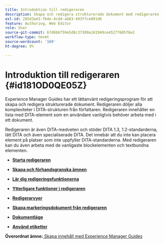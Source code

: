 ```yaml
---
title: Introduktion till redigeraren
description: Skapa och redigera strukturerade dokument med redigeraren. Lär dig arbeta med redigeraren enligt DITA-standarderna i Adobe Experience Manager Guides.
exl-id: 285d3ad3-fb4e-4cdd-ab83-493ffce891d6
feature: Authoring, Web Editor
role: User
source-git-commit: 67d6b6f59e5d8c37389a181949ce4527760576e2
workflow-type: tm+mt
source-wordcount: '169'
ht-degree: 0%

---
```


# Introduktion till redigeraren {#id181OD0QE05Z}

Experience Manager Guides har ett lättanvänt redigeringsprogram för att skapa och redigera strukturerade dokument. Redigeraren döljer alla komplexiteter i DITA-strukturen från författaren. Redigeraren innehåller en lista med DITA-element som en användare vanligtvis behöver arbeta med i ett dokument.

Redigeraren är även DITA-medveten och stöder DITA 1.3, 1.2-standarderna, lätt DITA och även specialiserade DITA. Det innebär att du inte kan placera element på platser som inte uppfyller DITA-standarderna. Med redigeraren kan du även arbeta med de vanligaste blockelementen och textbundna elementen.

- **[Starta redigeraren](web-editor-launch-editor.md)**

- **[Skapa och förhandsgranska ämnen](create-preview-topics.md)**

- **[Lär dig redigeringsfunktionerna](web-editor-features.md)**

- **[Ytterligare funktioner i redigeraren](web-editor-other-features.md)**

- **[Redigerarvyer](web-editor-views.md)**

- **[Skapa markeringsdokument från redigeraren](web-editor-markdown-topic.md)**

- **[Dokumentläge](web-editor-document-states.md)**

- **[Använd etiketter](web-editor-use-label.md)**


**Överordnat ämne:**[ Skapa innehåll med Experience Manager Guides](authoring-content-xml-doc.md)
